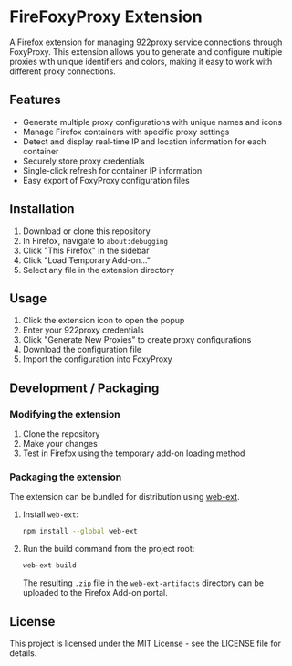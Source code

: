 # FireFoxyProxy Extension

A Firefox extension for managing 922proxy service connections through FoxyProxy. This extension allows you to generate and configure multiple proxies with unique identifiers and colors, making it easy to work with different proxy connections.

## Features

- Generate multiple proxy configurations with unique names and icons
- Manage Firefox containers with specific proxy settings
- Detect and display real-time IP and location information for each container
- Securely store proxy credentials
- Single-click refresh for container IP information
- Easy export of FoxyProxy configuration files

## Installation

1. Download or clone this repository
2. In Firefox, navigate to `about:debugging`
3. Click "This Firefox" in the sidebar
4. Click "Load Temporary Add-on..."
5. Select any file in the extension directory

## Usage

1. Click the extension icon to open the popup
2. Enter your 922proxy credentials
3. Click "Generate New Proxies" to create proxy configurations
4. Download the configuration file
5. Import the configuration into FoxyProxy

## Development / Packaging

### Modifying the extension

1. Clone the repository
2. Make your changes
3. Test in Firefox using the temporary add-on loading method

### Packaging the extension

The extension can be bundled for distribution using [web-ext](https://extensionworkshop.com/documentation/develop/web-ext-command-reference/).

1. Install `web-ext`:

   ```bash
   npm install --global web-ext
   ```

2. Run the build command from the project root:

   ```bash
   web-ext build
   ```

   The resulting `.zip` file in the `web-ext-artifacts` directory can be uploaded to the Firefox Add-on portal.

## License

This project is licensed under the MIT License - see the LICENSE file for details.
